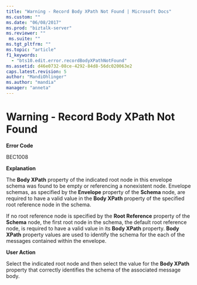 ```yaml
---
title: "Warning - Record Body XPath Not Found | Microsoft Docs"
ms.custom: ""
ms.date: "06/08/2017"
ms.prod: "biztalk-server"
ms.reviewer: ""
 ms.suite: ""
ms.tgt_pltfrm: ""
ms.topic: "article"
f1_keywords: 
  - "bts10.edit.error.recordBodyXPathNotFound"
ms.assetid: d46e0732-08ce-4292-84d8-56dc020063e2
caps.latest.revision: 5
author: "MandiOhlinger"
ms.author: "mandia"
manager: "anneta"
---
```

# Warning - Record Body XPath Not Found
**Error Code**  
  
 BEC1008  
  
 **Explanation**  
  
 The **Body XPath** property of the indicated root node in this envelope schema was found to be empty or referencing a nonexistent node. Envelope schemas, as specified by the **Envelope** property of the **Schema** node, are required to have a valid value in the **Body XPath** property of the specified root reference node in the schema.  
  
 If no root reference node is specified by the **Root Reference** property of the **Schema** node, the first root node in the schema, the default root reference node, is required to have a valid value in its **Body XPath** property. **Body XPath** property values are used to identify the schema for the each of the messages contained within the envelope.  
  
 **User Action**  
  
 Select the indicated root node and then select the value for the **Body XPath** property that correctly identifies the schema of the associated message body.